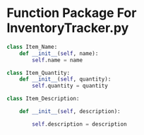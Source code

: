 # Function Package For InventoryTracker.py
```Python
class Item_Name:
    def __init__(self, name):
        self.name = name

class Item_Quantity:
    def __init__(self, quantity):
        self.quantity = quantity

class Item_Description:

    def __init__(self, description):

        self.description = description
```